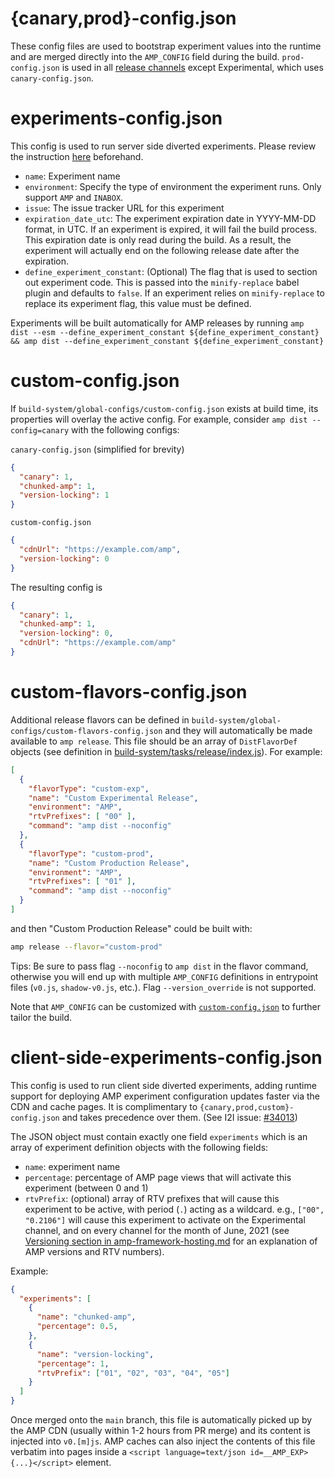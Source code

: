 # {canary,prod}-config.json

These config files are used to bootstrap experiment values into the runtime and are merged directly into the `AMP_CONFIG` field during the build. `prod-config.json` is used in all [release channels](../../docs/release-schedule.md#release-channels) except Experimental, which uses `canary-config.json`.

# experiments-config.json

This config is used to run server side diverted experiments. Please review the instruction [here](../../docs/running-server-side-experiment.md) beforehand.

-   `name`: Experiment name
-   `environment`: Specify the type of environment the experiment runs. Only support `AMP` and `INABOX`.
-   `issue`: The issue tracker URL for this experiment
-   `expiration_date_utc`: The experiment expiration date in YYYY-MM-DD format, in UTC. If an experiment is expired, it will fail the build process. This expiration date is only read during the build. As a result, the experiment will actually end on the following release date after the expiration.
-   `define_experiment_constant`: (Optional) The flag that is used to section out experiment code. This is passed into the `minify-replace` babel plugin and defaults to `false`. If an experiment relies on `minify-replace` to replace its experiment flag, this value must be defined.

Experiments will be built automatically for AMP releases by running `amp dist --esm --define_experiment_constant ${define_experiment_constant} && amp dist --define_experiment_constant ${define_experiment_constant}`

# custom-config.json

If `build-system/global-configs/custom-config.json` exists at build time, its properties will overlay the active config. For example, consider `amp dist --config=canary` with the following configs:

`canary-config.json` (simplified for brevity)

```json
{
  "canary": 1,
  "chunked-amp": 1,
  "version-locking": 1
}
```

`custom-config.json`

```json
{
  "cdnUrl": "https://example.com/amp",
  "version-locking": 0
}
```

The resulting config is

```json
{
  "canary": 1,
  "chunked-amp": 1,
  "version-locking": 0,
  "cdnUrl": "https://example.com/amp"
}
```

# custom-flavors-config.json

Additional release flavors can be defined in `build-system/global-configs/custom-flavors-config.json` and they will automatically be made available to `amp release`. This file should be an array of `DistFlavorDef` objects (see definition in [build-system/tasks/release/index.js](../tasks/release/index.js)). For example:

```json
[
  {
    "flavorType": "custom-exp",
    "name": "Custom Experimental Release",
    "environment": "AMP",
    "rtvPrefixes": [ "00" ],
    "command": "amp dist --noconfig"
  },
  {
    "flavorType": "custom-prod",
    "name": "Custom Production Release",
    "environment": "AMP",
    "rtvPrefixes": [ "01" ],
    "command": "amp dist --noconfig"
  }
]
```

and then "Custom Production Release" could be built with:

```sh
amp release --flavor="custom-prod"
```

Tips: Be sure to pass flag `--noconfig` to `amp dist` in the flavor command, otherwise you will end up with multiple `AMP_CONFIG` definitions in entrypoint files (`v0.js`, `shadow-v0.js`, etc.). Flag `--version_override` is not supported.

Note that `AMP_CONFIG` can be customized with [`custom-config.json`](#custom-configjson) to further tailor the build.

# client-side-experiments-config.json

This config is used to run client side diverted experiments, adding runtime support for deploying AMP experiment configuration updates faster via the CDN and cache pages. It is complimentary to `{canary,prod,custom}-config.json` and takes precedence over them. (See I2I issue: [#34013](https://github.com/ampproject/amphtml/issues/34013))

The JSON object must contain exactly one field `experiments` which is an array of experiment definition objects with the following fields:

-   `name`: experiment name
-   `percentage`: percentage of AMP page views that will activate this experiment (between 0 and 1)
-   `rtvPrefix`: (optional) array of RTV prefixes that will cause this experiment to be active, with period (`.`) acting as a wildcard. e.g., `["00", "0.2106"]` will cause this experiment to activate on the Experimental channel, and on every channel for the month of June, 2021 (see [Versioning section in amp-framework-hosting.md](../../docs/spec/amp-framework-hosting.md#versioning) for an explanation of AMP versions and RTV numbers).

Example:

```json
{
  "experiments": [
    {
      "name": "chunked-amp",
      "percentage": 0.5,
    },
    {
      "name": "version-locking",
      "percentage": 1,
      "rtvPrefix": ["01", "02", "03", "04", "05"]
    }
  ]
}
```

Once merged onto the `main` branch, this file is automatically picked up by the AMP CDN (usually within 1-2 hours from PR merge) and its content is injected into `v0.[m]js`. AMP caches can also inject the contents of this file verbatim into pages inside a `<script language=text/json id=__AMP_EXP>{...}</script>` element.
